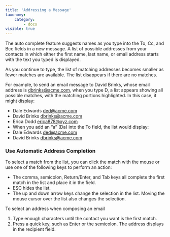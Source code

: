 ```yaml
---
title: 'Addressing a Message'
taxonomy:
    category:
        - docs
visible: true
---
```


The auto complete feature suggests names as you type into the To, Cc, and Bcc fields in a new message. A list of possible addresses from your contacts in which either the first name, last name, or email address starts with the text you typed is displayed.

As you continue to type, the list of matching addresses becomes smaller as fewer matches are available. The list disappears if there are no matches.

For example, to send an email message to David Brinks, whose email address is dbrinks@acme.com, when you type D, a list appears showing all possible matches, with the matching portions highlighted. In this case, it might display:
* Dale Edwards <ded@acme.com>
* David Brinks <dbrinks@acme.com>
* Erica Dodd <erica878@xyz.com>
* When you add an “a” (Da) into the To field, the list would display:
* Dale Edwards <ded@acme.com>
* David Brinks <dbrinks@acme.com>

### Use Automatic Address Completion
To select a match from the list, you can click the match with the mouse or use one of the following keys to perform an action:

* The comma, semicolon, Return/Enter, and Tab keys all complete the first match in the list and place it in the field.
* ESC hides the list.
* The up and down arrow keys change the selection in the list. Moving the mouse cursor over the list also changes the selection.

To select an address when composing an email
1. Type enough characters until the contact you want is the first match.
2. Press a quick key, such as Enter or the semicolon. The address displays in the recipient field.

